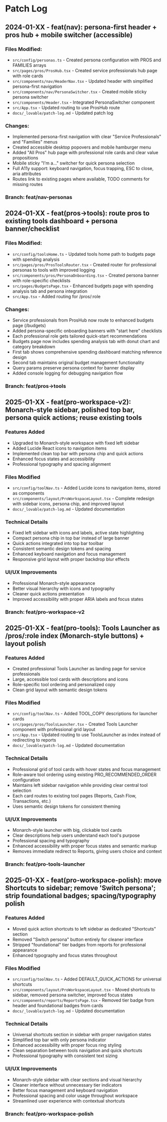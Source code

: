 # Patch Log

## 2024-01-XX - feat(nav): persona-first header + pros hub + mobile switcher (accessible)

### Files Modified:
- `src/config/personas.ts` - Created persona configuration with PROS and FAMILIES arrays
- `src/pages/pros/ProsHub.tsx` - Created service professionals hub page with role cards
- `src/components/nav/HeaderNav.tsx` - Updated header with simplified persona-first navigation
- `src/components/nav/PersonaSwitcher.tsx` - Created mobile sticky persona switcher
- `src/components/Header.tsx` - Integrated PersonaSwitcher component
- `src/App.tsx` - Updated routing to use ProsHub route
- `docs/_lovable/patch-log.md` - Updated patch log

### Changes:
- Implemented persona-first navigation with clear "Service Professionals" and "Families" menus
- Created accessible desktop popovers and mobile hamburger menu
- Added "All Pros" hub page with professional role cards and clear value propositions
- Mobile sticky "I'm a..." switcher for quick persona selection
- Full A11y support: keyboard navigation, focus trapping, ESC to close, aria attributes
- Routes link to existing pages where available, TODO comments for missing routes

### Branch: feat/nav-personas

## 2024-01-XX - feat(pros→tools): route pros to existing tools dashboard + persona banner/checklist

### Files Modified:
- `src/config/toolsHome.ts` - Updated tools home path to budgets page with spending analysis
- `src/pages/pros/ProsToolsRouter.tsx` - Created router for professional personas to tools with improved logging
- `src/components/pros/PersonaOnboarding.tsx` - Created persona banner with role-specific checklists
- `src/pages/BudgetsPage.tsx` - Enhanced budgets page with spending analysis tab and persona integration
- `src/App.tsx` - Added routing for /pros/:role

### Changes:
- Service professionals from ProsHub now route to enhanced budgets page (/budgets) 
- Added persona-specific onboarding banners with "start here" checklists
- Each professional role gets tailored quick-start recommendations
- Budgets page now includes spending analysis tab with donut chart and category breakdown
- First tab shows comprehensive spending dashboard matching reference design
- Second tab maintains original budget management functionality
- Query params preserve persona context for banner display
- Added console logging for debugging navigation flow

### Branch: feat/pros→tools

## 2025-01-XX - feat(pro-workspace-v2): Monarch-style sidebar, polished top bar, persona quick actions; reuse existing tools

### Features Added
- Upgraded to Monarch-style workspace with fixed left sidebar
- Added Lucide React icons to navigation items
- Implemented clean top bar with persona chip and quick actions
- Enhanced focus states and accessibility
- Professional typography and spacing alignment

### Files Modified
- `src/config/toolNav.ts` - Added Lucide icons to navigation items, stored as components
- `src/components/layout/ProWorkspaceLayout.tsx` - Complete redesign with sidebar icons, persona chip, and improved layout
- `docs/_lovable/patch-log.md` - Updated documentation

### Technical Details
- Fixed left sidebar with icons and labels, active state highlighting
- Compact persona chip in top bar instead of large banner
- Quick actions integrated into top bar toolbar
- Consistent semantic design tokens and spacing
- Enhanced keyboard navigation and focus management
- Responsive grid layout with proper backdrop blur effects

### UI/UX Improvements
- Professional Monarch-style appearance
- Better visual hierarchy with icons and typography
- Cleaner quick actions presentation
- Improved accessibility with proper ARIA labels and focus states

### Branch: feat/pro-workspace-v2

## 2025-01-XX - feat(pro-tools): Tools Launcher as /pros/:role index (Monarch-style buttons) + layout polish

### Features Added
- Created professional Tools Launcher as landing page for service professionals
- Large, accessible tool cards with descriptions and icons
- Role-specific tool ordering and personalized copy
- Clean grid layout with semantic design tokens

### Files Modified
- `src/config/toolNav.ts` - Added TOOL_COPY descriptions for launcher cards
- `src/pages/pros/ToolsLauncher.tsx` - Created Tools Launcher component with professional grid layout
- `src/App.tsx` - Updated routing to use ToolsLauncher as index instead of redirecting to reports
- `docs/_lovable/patch-log.md` - Updated documentation

### Technical Details
- Professional grid of tool cards with hover states and focus management
- Role-aware tool ordering using existing PRO_RECOMMENDED_ORDER configuration
- Maintains left sidebar navigation while providing clear central tool selection
- Each card routes to existing tool pages (Reports, Cash Flow, Transactions, etc.)
- Uses semantic design tokens for consistent theming

### UI/UX Improvements
- Monarch-style launcher with big, clickable tool cards
- Clear descriptions help users understand each tool's purpose
- Professional spacing and typography
- Enhanced accessibility with proper focus states and semantic markup
- Removes immediate redirect to Reports, giving users choice and context

### Branch: feat/pro-tools-launcher

## 2025-01-XX - feat(pro-workspace-polish): move Shortcuts to sidebar; remove 'Switch persona'; strip foundational badges; spacing/typography polish

### Features Added
- Moved quick action shortcuts to left sidebar as dedicated "Shortcuts" section
- Removed "Switch persona" button entirely for cleaner interface
- Stripped "foundational" tier badges from reports for professional appearance
- Enhanced typography and focus states throughout

### Files Modified
- `src/config/toolNav.ts` - Added DEFAULT_QUICK_ACTIONS for universal shortcuts
- `src/components/layout/ProWorkspaceLayout.tsx` - Moved shortcuts to sidebar, removed persona switcher, improved focus states
- `src/components/reports/ReportsPage.tsx` - Removed tier badge from header and foundational badges from cards
- `docs/_lovable/patch-log.md` - Updated documentation

### Technical Details
- Universal shortcuts section in sidebar with proper navigation states
- Simplified top bar with only persona indicator
- Enhanced accessibility with proper focus ring styling
- Clean separation between tools navigation and quick shortcuts
- Professional typography with consistent text sizing

### UI/UX Improvements
- Monarch-style sidebar with clear sections and visual hierarchy
- Cleaner interface without unnecessary tier indicators
- Better focus management and keyboard navigation
- Professional spacing and color usage throughout workspace
- Streamlined user experience with contextual shortcuts

### Branch: feat/pro-workspace-polish